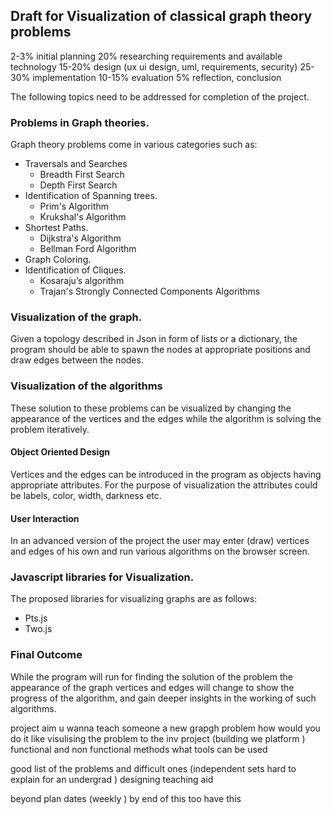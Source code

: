 ## Draft for Visualization of classical graph theory problems

2-3%                 initial planning
20%                 researching requirements and available technology
15-20%         design (ux ui design, uml, requirements, security)
25-30%         implementation
10-15%         evaluation
5%                 reflection, conclusion


The following topics need to be addressed for completion of the project.


### Problems in Graph theories.
Graph theory problems come in various categories such as:
- Traversals and Searches
    - Breadth First Search
    - Depth First Search
- Identification of Spanning trees.
    - Prim's Algorithm
    - Krukshal's Algorithm
- Shortest Paths.
    - Dijkstra's Algorithm
    - Bellman Ford Algorithm
- Graph Coloring.
- Identification of Cliques.
    - Kosaraju’s algorithm
    - Trajan's Strongly Connected Components Algorithms

### Visualization of the graph.
Given a topology described in Json in form of lists or a dictionary, the program should be able to spawn the nodes at
appropriate positions and draw edges between the nodes.

### Visualization of the algorithms
These solution to these problems can be visualized by changing the appearance of the vertices
and the edges while the algorithm is solving the problem iteratively.

#### Object Oriented Design
Vertices and the edges can be introduced in the program as objects having appropriate 
attributes. For the purpose of visualization the attributes could be labels, color, width,
darkness etc.

#### User Interaction
In an advanced version of the project the user may enter (draw) vertices
and edges of his own and run various algorithms on the browser screen.

### Javascript libraries for Visualization.
The proposed libraries for visualizing graphs are as follows:
- Pts.js
- Two.js

### Final Outcome
While the program will run for finding the solution of the problem the appearance of the
graph vertices and edges will change to show the progress of the algorithm, and gain
deeper insights in the working of such algorithms.




project aim u wanna teach someone a new grapgh problem how would you do it like visulising the problem to 
the inv project (building we platform ) functional and non functional methods what tools can be used 

good list of the problems and difficult ones (independent sets hard to explain for an undergrad )
designing teaching aid 


beyond plan dates (weekly ) by end of this too have this 
